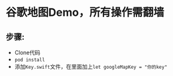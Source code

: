# 谷歌地图Demo，所有操作需翻墙
## 步骤:
- Clone代码<br>
- `pod install`
- 添加`Key.swift`文件，在里面加上`let googleMapKey = "你的key"`


